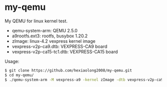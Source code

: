 # my-qemu
My QEMU for linux kernel test.

* qemu-system-arm: QEMU 2.5.0
* a9rootfs.ext3: rootfs, busybox 1.20.2
* zImage: linux-4.2 vexpress kernel image
* vexpress-v2p-ca9.dtb: VEXPRESS-CA9 board
* vexpress-v2p-ca15-tc1.dtb: VEXPRESS-CA15 board


Usage:

```sh
$ git clone https://github.com/hexiaolong2008/my-qemu.git
$ cd my-qemu/
$ ./qemu-system-arm -M vexpress-a9 -kernel zImage -dtb vexpress-v2p-ca9.dtb -sd a9rootfs.ext3 -append "root=/dev/mmcblk0 rw"
```
